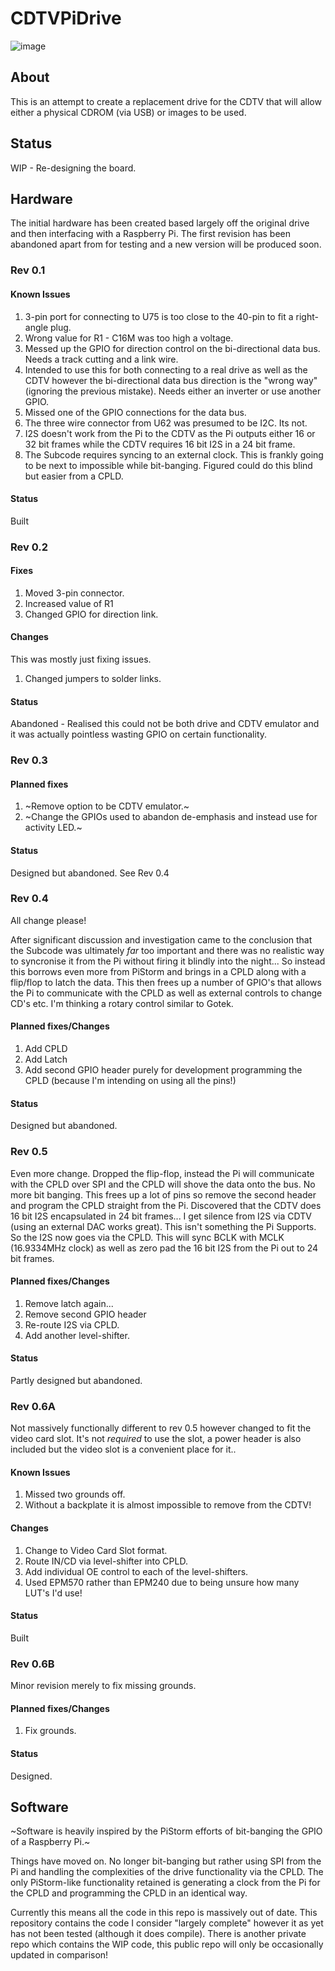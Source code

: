 # CDTVPiDrive

![image](https://github.com/user-attachments/assets/372723c2-746b-4247-a57c-dc5766e81cb8)

## About

This is an attempt to create a replacement drive for the CDTV that will allow either a physical CDROM (via USB) or images to be used.

## Status

WIP - Re-designing the board.

## Hardware

The initial hardware has been created based largely off the original drive and then interfacing with a Raspberry Pi. The first revision has been abandoned apart from for testing and a new version will be produced soon. 

### Rev 0.1

#### Known Issues
1) 3-pin port for connecting to U75 is too close to the 40-pin to fit a right-angle plug.
2) Wrong value for R1 - C16M was too high a voltage.
3) Messed up the GPIO for direction control on the bi-directional data bus. Needs a track cutting and a link wire. 
4) Intended to use this for both connecting to a real drive as well as the CDTV however the bi-directional data bus direction is the "wrong way" (ignoring the previous mistake). Needs either an inverter or use another GPIO.
5) Missed one of the GPIO connections for the data bus.
6) The three wire connector from U62 was presumed to be I2C. Its not. 
7) I2S doesn't work from the Pi to the CDTV as the Pi outputs either 16 or 32 bit frames while the CDTV requires 16 bit I2S in a 24 bit frame.
8) The Subcode requires syncing to an external clock. This is frankly going to be next to impossible while bit-banging. Figured could do this blind but easier from a CPLD. 

#### Status
Built
   
### Rev 0.2

#### Fixes
1) Moved 3-pin connector.
2) Increased value of R1
3) Changed GPIO for direction link.

#### Changes
This was mostly just fixing issues. 

1) Changed jumpers to solder links.

#### Status
Abandoned - Realised this could not be both drive and CDTV emulator and it was actually pointless wasting GPIO on certain functionality. 


### Rev 0.3

#### Planned fixes
1) ~Remove option to be CDTV emulator.~
2) ~Change the GPIOs used to abandon de-emphasis and instead use for activity LED.~

#### Status
Designed but abandoned. See Rev 0.4

### Rev 0.4

All change please!

After significant discussion and investigation came to the conclusion that the Subcode was ultimately _far_ too important and there was no realistic way to syncronise it from the Pi without firing it blindly into the night...
So instead this borrows even more from PiStorm and brings in a CPLD along with a flip/flop to latch the data. This then frees up a number of GPIO's that allows the Pi to communicate with the CPLD as well as external controls to change CD's etc. I'm thinking a rotary control similar to Gotek.

#### Planned fixes/Changes
1) Add CPLD
2) Add Latch
3) Add second GPIO header purely for development programming the CPLD (because I'm intending on using all the pins!)

#### Status
Designed but abandoned. 

### Rev 0.5

Even more change. Dropped the flip-flop, instead the Pi will communicate with the CPLD over SPI and the CPLD will shove the data onto the bus. No more bit banging. This frees up a lot of pins so remove the second header and program the CPLD straight from the Pi.
Discovered that the CDTV does 16 bit I2S encapsulated in 24 bit frames... I get silence from I2S via CDTV (using an external DAC works great). 
This isn't something the Pi Supports. So the I2S now goes via the CPLD. This will sync BCLK with MCLK (16.9334MHz clock) as well as zero pad the 16 bit I2S from the Pi out to 24 bit frames. 

#### Planned fixes/Changes
1) Remove latch again...
2) Remove second GPIO header
3) Re-route I2S via CPLD.
4) Add another level-shifter.

#### Status
Partly designed but abandoned. 

### Rev 0.6A

Not massively functionally different to rev 0.5 however changed to fit the video card slot. It's not _required_ to use the slot, a power header is also included but the video slot is a convenient place for it.. 

#### Known Issues
1) Missed two grounds off.
2) Without a backplate it is almost impossible to remove from the CDTV!

#### Changes
1) Change to Video Card Slot format.
2) Route IN/CD via level-shifter into CPLD.
3) Add individual OE control to each of the level-shifters. 
4) Used EPM570 rather than EPM240 due to being unsure how many LUT's I'd use!

#### Status
Built

### Rev 0.6B

Minor revision merely to fix missing grounds.

#### Planned fixes/Changes
1) Fix grounds.
   
#### Status
Designed. 



## Software

~Software is heavily inspired by the PiStorm efforts of bit-banging the GPIO of a Raspberry Pi.~

Things have moved on. No longer bit-banging but rather using SPI from the Pi and handling the complexities of the drive functionality via the CPLD. The only PiStorm-like functionality retained is generating a clock from the Pi for the CPLD and programming the CPLD in an identical way. 

Currently this means all the code in this repo is massively out of date. 
This repository contains the code I consider "largely complete" however it as yet has not been tested (although it does compile). There is another private repo which contains the WIP code, this public repo will only be occasionally updated in comparison!














